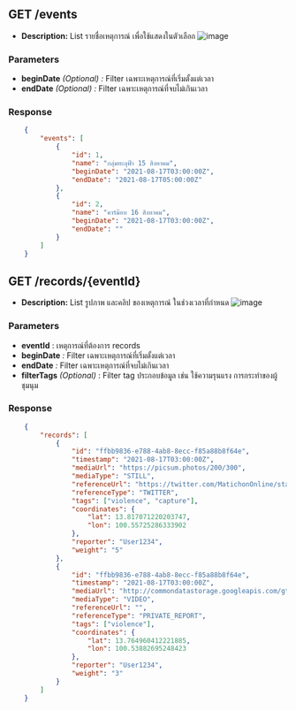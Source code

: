 ## GET /events

- **Description:** List รายชื่อเหตุการณ์ เพื่อใช้แสดงในตัวเลือก
![image](https://user-images.githubusercontent.com/2979072/129572662-f915a203-c6f3-4ad3-8053-7a7f7feb888e.png)

### Parameters
- **beginDate** *(Optional) :* Filter เฉพาะเหตุการณ์ที่เริ่มตั้งแต่เวลา
- **endDate** *(Optional) :* Filter เฉพาะเหตุการณ์ที่จบไม่เกินเวลา

### Response
```json
    {
    	"events": [
            {
                "id": 1,
                "name": "กลุ่มทะลุฟ้า 15 สิงหาคม",
                "beginDate": "2021-08-17T03:00:00Z",
                "endDate": "2021-08-17T05:00:00Z"
            },
            {
                "id": 2,
                "name": "คาร์ม๊อบ 16 สิงหาคม",
                "beginDate": "2021-08-17T03:00:00Z",
                "endDate": ""
            }
    	]
    }
```

## GET /records/{eventId}

- **Description:** List รูปภาพ และคลิป ของเหตุการณ์ ในช่วงเวลาที่กำหนด
![image](https://user-images.githubusercontent.com/2979072/129572696-335a4b35-5341-4451-80f9-4229dc0c6fdd.png)


### Parameters
- **eventId** : เหตุการณ์ที่ต้องการ records
- **beginDate** *:* Filter เฉพาะเหตุการณ์ที่เริ่มตั้งแต่เวลา
- **endDate** *:* Filter เฉพาะเหตุการณ์ที่จบไม่เกินเวลา
- **filterTags** *(Optional)* : Filter tag ประกอบข้อมูล เช่น ใช้ความรุนแรง การกระทำของผู้ชุมนุม

### Response
```json
    {
        "records": [
            {
                "id": "ffbb9836-e788-4ab8-8ecc-f85a88b8f64e",
                "timestamp": "2021-08-17T03:00:00Z",
                "mediaUrl": "https://picsum.photos/200/300",
                "mediaType": "STILL",
                "referenceUrl": "https://twitter.com/MatichonOnline/status/1427240965962559494?s=20",
                "referenceType": "TWITTER",
                "tags": ["violence", "capture"],
                "coordinates": {
                    "lat": 13.817071220203747,
                    "lon": 100.55725286333902
                },
                "reporter": "User1234",
                "weight": "5"
            },
            {
                "id": "ffbb9836-e788-4ab8-8ecc-f85a88b8f64e",
                "timestamp": "2021-08-17T03:00:00Z",
                "mediaUrl": "http://commondatastorage.googleapis.com/gtv-videos-bucket/sample/BigBuckBunny.mp4",
                "mediaType": "VIDEO",
                "referenceUrl": "",
                "referenceType": "PRIVATE_REPORT",
                "tags": ["violence"],
                "coordinates": {
                    "lat": 13.764960412221885,
                    "lon": 100.53882695248423
                },
                "reporter": "User1234",
                "weight": "3"
            }
        ]
    }
```
